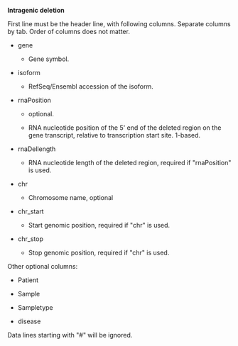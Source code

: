 **Intragenic deletion**

First line must be the header line, with following columns. Separate
columns by tab. Order of columns does not matter.

-   gene

    -   Gene symbol.

-   isoform

    -   RefSeq/Ensembl accession of the isoform.

-   rnaPosition

    -   optional.

    -   RNA nucleotide position of the 5' end of the deleted region on the gene transcript, relative to transcription start site. 1-based.

-   rnaDellength

    -   RNA nucleotide length of the deleted region, required if "rnaPosition" is used.

-   chr

    -   Chromosome name, optional

-   chr_start

    -   Start genomic position, required if "chr" is used.

-   chr_stop

    -   Stop genomic position, required if "chr" is used.

Other optional columns:

-   Patient

-   Sample

-   Sampletype

-   disease

Data lines starting with "#" will be ignored.
